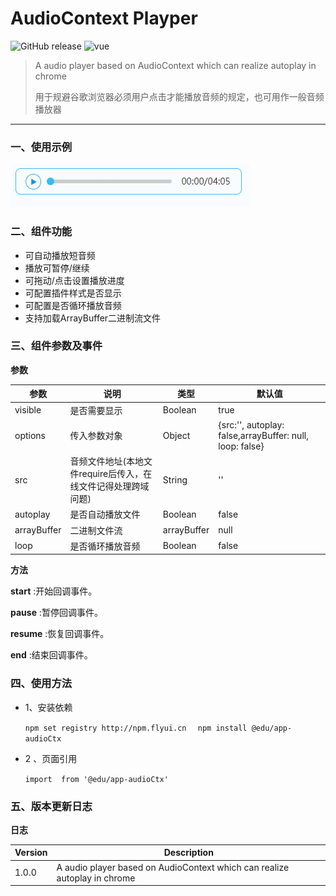 # AudioContext Playper

<p text-align="center">
    <img alt="GitHub release" src="https://img.shields.io/badge/version-1.0.0-brightgreen.svg?style=for-the-badge"/>
    <img alt="vue" src ="https://img.shields.io/badge/vue-2.5.16-blue.svg?style=for-the-badge"/>
</p>

> A audio player based on AudioContext which can realize autoplay in chrome
>
> 用于规避谷歌浏览器必须用户点击才能播放音频的规定，也可用作一般音频播放器

------

### 一、使用示例

 ![](./image/demo.gif)

### 二、组件功能

- 可自动播放短音频
- 播放可暂停/继续
- 可拖动/点击设置播放进度
- 可配置插件样式是否显示
- 可配置是否循环播放音频
- 支持加载ArrayBuffer二进制流文件



### 三、组件参数及事件

**参数**

| 参数        | 说明                                                         | 类型        | 默认值                                                   |
| ----------- | ------------------------------------------------------------ | ----------- | -------------------------------------------------------- |
| visible     | 是否需要显示                                                 | Boolean     | true                                                     |
| options     | 传入参数对象                                                 | Object      | {src:'', autoplay: false,arrayBuffer: null, loop: false} |
| src         | 音频文件地址(本地文件require后传入，在线文件记得处理跨域问题) | String      | ''                                                       |
| autoplay    | 是否自动播放文件                                             | Boolean     | false                                                    |
| arrayBuffer | 二进制文件流                                                 | arrayBuffer | null                                                     |
| loop        | 是否循环播放音频                                             | Boolean     | false                                                    |

**方法**

**start**  :开始回调事件。

**pause**  :暂停回调事件。

**resume**  :恢复回调事件。

**end**  :结束回调事件。



### 四、使用方法

- 1、安装依赖

  `npm set registry http://npm.flyui.cn  `
  `npm install @edu/app-audioCtx`

- 2 、页面引用

  `import  from '@edu/app-audioCtx'`

  <template>
    <audioCtx :options="options" 
              :visible="visible"
              @pause="pause"
              @resume="resume"
              @start="start"
              @end="end"
              v-if="load"></audioCtx>
  </template>

### 五、版本更新日志

**日志**

| Version | Description                                                  |
| ------- | ------------------------------------------------------------ |
| 1.0.0   | A audio player based on AudioContext which can realize autoplay in chrome |

